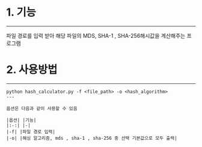 # 1. 기능
---
파일 경로를 입력 받아 해당 파일의 MDS, SHA-1 , SHA-256해시값을 계산해주는 프로그램

# 2. 사용방법
---

```(cmd)
python hash_calculator.py -f <file_path> -o <hash_algorithm>
---

옵션은 다음과 같이 사용할 수 있음

|옵션| |기능| 
|:-:| |-|
|-f| |파일 경로 입력|
|-o| |해싱 알고리즘, mds , sha-1 , sha-256 중 선택 기본값으로 모두 출력|
